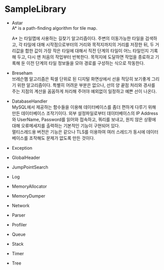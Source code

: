 # SampleLibrary

* Astar  
  A* is a path-finding algorithm for tile map.  
  
  A* 는 타일맵에 사용하는 길찾기 알고리즘이다. 주변의 이동가능한 타일을 검색하고, 각 타일에 대해 시작점으로부터의 거리와 목적지까지의 거리를 저장한 뒤, 두 거리값을 합한 값이 가장 작은 타일에 대해서 직전 단계의 타일이 어느 타일인지 기록해 두고, 다시 맨 처음의 작업부터 반복한다. 목적지에 도달하면 작업을 종료하고 기록해 둔 이전 단계의 타일 정보들을 모아 경로를 구성하는 식으로 작동한다.
  
* Breseham  
  브레슨햄 알고리즘은 픽셀 단위로 된 디지털 화면상에서 선을 적당히 보기좋게 그리기 위한 알고리즘이다. 특별히 어려운 부분은 없으나, 선의 양 끝점 처리와 경사를 주는 지점의 계산을 꼼꼼하게 처리해 주어야 예외없이 일정하고 예쁜 선이 나온다.
  
* DatabaseHandler  
  MySQL에서 제공하는 함수들을 이용해 데이터베이스를 좀더 편하게 다루기 위해 만든 데이터베이스 조작기이다. 외부 설정파일로부터 데이터베이스의 IP Address와 UserName, Password를 읽어와 접속하고, 쿼리를 보내고, 원치 않은 상황에 대해 오류메세지를 출력하는 기본적인 기능이 구현되어 있다.  
  멀티스레드용 버전은 기능은 같으나 TLS를 이용하여 여러 스레드가 동시에 데이터베이스를 조작해도 문제가 없도록 만든 것이다.
  
* Exception
* GlobalHeader
* JumpPointSearch
* Log
* MemoryAllocator
* MemoryDumper
* Network
* Parser
* Profiler
* Queue
* Stack
* Timer
* Tree
